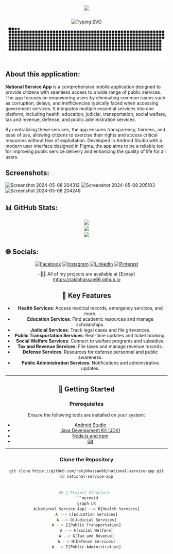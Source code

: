<div align="center">
  <!-- Header -->
  <h1 align="center">
    <img src="https://readme-typing-svg.herokuapp.com/?font=Righteous&size=35&center=true&vCenter=true&width=500&height=70&duration=4000&lines=Hey%2C+This_is(Equarius)" />
  </h1>
  <a href="https://git.io/typing-svg"><img src="https://readme-typing-svg.herokuapp.com?font=Fira+Code&pause=1000&color=41C9E2&background=AD24CA00&random=false&width=435&lines=Welcome%2C+It's+an+honor+to+have+you" alt="Typing SVG" /></a>
  <a target="_blank" rel="noopener noreferrer nofollow" href="https://raw.githubusercontent.com/rakibhassan66/rakibhassan66/output/github-contribution-grid-snake-dark.svg"><img src="https://raw.githubusercontent.com/ShrekBytes/ShrekBytes/output/github-contribution-grid-snake-dark.svg" alt="Snake animation" style="max-width: 100%;"></a>
</div>

## About this application:

**National Service App** is a comprehensive mobile application designed to provide citizens with seamless access to a wide range of public services. The app focuses on empowering users by eliminating common issues such as corruption, delays, and inefficiencies typically faced when accessing government services. It integrates multiple essential services into one platform, including health, education, judicial, transportation, social welfare, tax and revenue, defense, and public administration services.

By centralizing these services, the app ensures transparency, fairness, and ease of use, allowing citizens to exercise their rights and access critical resources without fear of exploitation. Developed in Android Studio with a modern user interface designed in Figma, the app aims to be a reliable tool for improving public service delivery and enhancing the quality of life for all users.

## Screenshots:
![Screenshot 2024-05-08 204312](https://github.com/rakibhassan66/rakibhassan66/assets/72136153/3cb49b45-165f-41a7-8dfa-3899ffc89005)
![Screenshot 2024-05-08 205103](https://github.com/rakibhassan66/rakibhassan66/assets/72136153/427c9a13-1850-46fa-a7d4-b1fe71791d8e)
![Screenshot 2024-05-08 204248](https://github.com/rakibhassan66/rakibhassan66/assets/72136153/88fbfcff-e94e-4e8f-a1fe-747f99634704)

 ##   📊 GitHub Stats:
<div align="center">

![](https://github-readme-stats.vercel.app/api?username=rakibhassan66&theme=blue-green&hide_border=true&include_all_commits=true&count_private=true)<br/>
![](https://github-readme-streak-stats.herokuapp.com/?user=rakibhassan66&theme=blue-green&hide_border=true)<br/>
![](https://github-readme-stats.vercel.app/api/top-langs/?username=rakibhassan66&theme=blue-green&hide_border=true&include_all_commits=true&count_private=true&layout=compact)

</div>

## 🌐 Socials:
<div align="center">
  
[![Facebook](https://img.shields.io/badge/Facebook-%231877F2.svg?logo=Facebook&logoColor=white)](https://facebook.com/rakibhassan.rh66) [![Instagram](https://img.shields.io/badge/Instagram-%23E4405F.svg?logo=Instagram&logoColor=white)](https://instagram.com/_rakibhassan__) [![LinkedIn](https://img.shields.io/badge/LinkedIn-%230077B5.svg?logo=linkedin&logoColor=white)](https://linkedin.com/in/https://www.linkedin.com/authwall?trk=gf&trkInfo=AQFSCSPznIY9xwAAAY6a0kPYvYLhZkYJ3t-xQoNJrGbyfsv023sUYuBqpYCUGWSLvL5tlphL9knYap0S6-7s5Qo4a69jNeetqvJA9e6MGUtgVG2_9Hg6bPw3DVzIExtqNNYqJMw=&original_referer=https://bio.link/&sessionRedirect=https%3A%2F%2Fwww.linkedin.com%2Fin%2Frakibhassan66) [![Pinterest](https://img.shields.io/badge/Pinterest-%23E60023.svg?logo=Pinterest&logoColor=white)](https://pinterest.com/https://www.pinterest.com/rakibhassan66) 
 
-👨‍💻 All of my projects are available at [Esnay](https://rakibhassan66.github.io

## 🎯 Key Features  
- **Health Services**: Access medical records, emergency services, and more.  
- **Education Services**: Find academic resources and manage scholarships.  
- **Judicial Services**: Track legal cases and file grievances.  
- **Public Transportation Services**: Real-time updates and ticket booking.  
- **Social Welfare Services**: Connect to welfare programs and subsidies.  
- **Tax and Revenue Services**: File taxes and manage revenue records.  
- **Defense Services**: Resources for defense personnel and public awareness.  
- **Public Administration Services**: Notifications and administrative updates.

---
## 🚀 Getting Started  

### Prerequisites  
Ensure the following tools are installed on your system:  
- [Android Studio](https://developer.android.com/studio)  
- [Java Development Kit (JDK)](https://www.oracle.com/java/technologies/javase-downloads.html)  
- [Node.js and npm](https://nodejs.org/)  
- [Git](https://git-scm.com/)  

---

### Clone the Repository  
```bash
git clone https://github.com/rakibhassan66/national-service-app.git
cd national-service-app


## 📂 Project Structure  
```mermaid
graph LR
A[National Service App] --> B[Health Services]
A --> C[Education Services]
A --> D[Judicial Services]
A --> E[Public Transportation]
A --> F[Social Welfare]
A --> G[Tax and Revenue]
A --> H[Defense Services]
A --> I[Public Administration]
